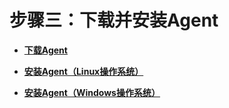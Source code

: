 # 步骤三：下载并安装Agent<a name="ZH-CN_TOPIC_0208788549"></a>

-   **[下载Agent](下载Agent.md)**  

-   **[安装Agent（Linux操作系统）](安装Agent（Linux操作系统）.md)**  

-   **[安装Agent（Windows操作系统）](安装Agent（Windows操作系统）.md)**  


